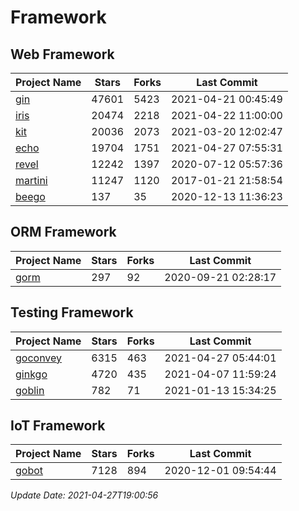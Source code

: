 # Framework

## Web Framework
| Project Name | Stars | Forks | Last Commit |
| ------------ | ----- | ----- | ----------- |
| [gin](https://github.com/gin-gonic/gin) | 47601 | 5423 | 2021-04-21 00:45:49 |
| [iris](https://github.com/kataras/iris) | 20474 | 2218 | 2021-04-22 11:00:00 |
| [kit](https://github.com/go-kit/kit) | 20036 | 2073 | 2021-03-20 12:02:47 |
| [echo](https://github.com/labstack/echo) | 19704 | 1751 | 2021-04-27 07:55:31 |
| [revel](https://github.com/revel/revel) | 12242 | 1397 | 2020-07-12 05:57:36 |
| [martini](https://github.com/go-martini/martini) | 11247 | 1120 | 2017-01-21 21:58:54 |
| [beego](https://github.com/astaxie/beego) | 137 | 35 | 2020-12-13 11:36:23 |

## ORM Framework
| Project Name | Stars | Forks | Last Commit |
| ------------ | ----- | ----- | ----------- |
| [gorm](https://github.com/jinzhu/gorm) | 297 | 92 | 2020-09-21 02:28:17 |

## Testing Framework
| Project Name | Stars | Forks | Last Commit |
| ------------ | ----- | ----- | ----------- |
| [goconvey](https://github.com/smartystreets/goconvey) | 6315 | 463 | 2021-04-27 05:44:01 |
| [ginkgo](https://github.com/onsi/ginkgo) | 4720 | 435 | 2021-04-07 11:59:24 |
| [goblin](https://github.com/franela/goblin) | 782 | 71 | 2021-01-13 15:34:25 |

## IoT Framework
| Project Name | Stars | Forks | Last Commit |
| ------------ | ----- | ----- | ----------- |
| [gobot](https://github.com/hybridgroup/gobot) | 7128 | 894 | 2020-12-01 09:54:44 |

*Update Date: 2021-04-27T19:00:56*